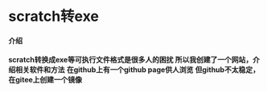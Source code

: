 # scratch转exe

#### 介绍
**scratch转换成exe等可执行文件格式是很多人的困扰**
**所以我创建了一个网站，介绍相关软件和方法**
**在github上有一个github page供人浏览**
**但github不太稳定，在gitee上创建一个镜像**

